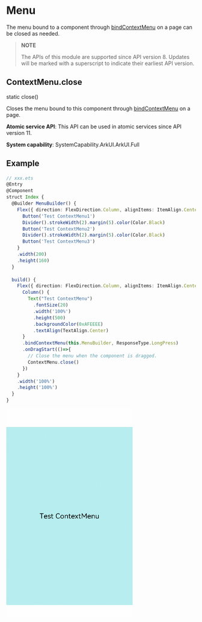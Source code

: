 # Menu

The menu bound to a component through [bindContextMenu](./ts-universal-attributes-menu.md#bindcontextmenu8) on a page can be closed as needed.

>  **NOTE**
>
> The APIs of this module are supported since API version 8. Updates will be marked with a superscript to indicate their earliest API version.

## ContextMenu.close

static close()

Closes the menu bound to this component through [bindContextMenu](./ts-universal-attributes-menu.md#bindcontextmenu8) on a page.

**Atomic service API**: This API can be used in atomic services since API version 11.

**System capability**: SystemCapability.ArkUI.ArkUI.Full


## Example

```ts
// xxx.ets
@Entry
@Component
struct Index {
  @Builder MenuBuilder() {
    Flex({ direction: FlexDirection.Column, alignItems: ItemAlign.Center, justifyContent: FlexAlign.Center }) {
      Button('Test ContextMenu1')
      Divider().strokeWidth(2).margin(5).color(Color.Black)
      Button('Test ContextMenu2')
      Divider().strokeWidth(2).margin(5).color(Color.Black)
      Button('Test ContextMenu3')
    }
    .width(200)
    .height(160)
  }

  build() {
    Flex({ direction: FlexDirection.Column, alignItems: ItemAlign.Center, justifyContent: FlexAlign.Center }) {
      Column() {
        Text("Test ContextMenu")
          .fontSize(20)
          .width('100%')
          .height(500)
          .backgroundColor(0xAFEEEE)
          .textAlign(TextAlign.Center)
      }
      .bindContextMenu(this.MenuBuilder, ResponseType.LongPress)
      .onDragStart(()=>{
        // Close the menu when the component is dragged.
        ContextMenu.close()
      })
    }
    .width('100%')
    .height('100%')
  }
}
```

![contextmenu_close.gif](figures/contextmenu_close.gif)
